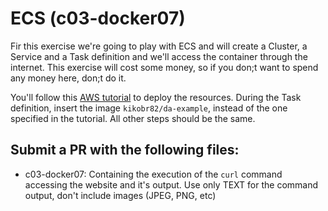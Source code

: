 # ECS (c03-docker07)
Fir this exercise we're going to play with ECS and will create a Cluster, a Service and a Task definition and we'll access the container through the internet.
This exercise will cost some money, so if you don;t want to spend any money here, don;t do it.

You'll follow this [AWS tutorial](https://aws.amazon.com/getting-started/tutorials/deploy-docker-containers/) to deploy the resources. During the Task definition, insert the image `kikobr82/da-example`, instead of the one specified in the tutorial. All other steps should be the same.


## Submit a PR with the following files:
- c03-docker07: Containing the execution of the `curl` command accessing the website and it's output. Use only TEXT for the command output, don't include images (JPEG, PNG, etc)
